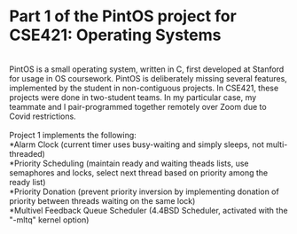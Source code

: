 # Part 1 of the PintOS project for CSE421: Operating Systems
</br>
PintOS is a small operating system, written in C, first developed at Stanford for usage in OS coursework. PintOS is deliberately missing several features, implemented by the student in non-contiguous projects. In CSE421, these projects were done in two-student teams. In my particular case, my teammate and I pair-programmed together remotely over Zoom due to Covid restrictions.
</br>
</br>
Project 1 implements the following:</br>
*Alarm Clock (current timer uses busy-waiting and simply sleeps, not multi-threaded)</br>
*Priority Scheduling (maintain ready and waiting theads lists, use semaphores and locks, select next thread based on priority among the ready list)</br>
*Priority Donation (prevent priority inversion by implementing donation of priority between threads waiting on the same lock)</br>
*Multivel Feedback Queue Scheduler (4.4BSD Scheduler, activated with the "-mltq" kernel option)</br>


